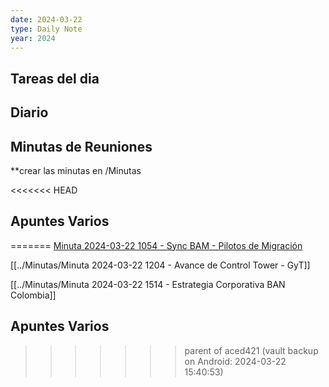 ```yaml
---
date: 2024-03-22
type: Daily Note
year: 2024
---
```


## Tareas del dia

## Diario

## Minutas de Reuniones
**crear las minutas en /Minutas

<<<<<<< HEAD
## Apuntes Varios

=======
[Minuta 2024-03-22 1054 - Sync BAM - Pilotos de Migración](../Minutas/Minuta%202024-03-22%201054%20-%20Sync%20BAM%20-%20Pilotos%20de%20Migración.md)


[[../Minutas/Minuta 2024-03-22 1204 - Avance de Control Tower - GyT]]

[[../Minutas/Minuta 2024-03-22 1514 - Estrategia Corporativa BAN Colombia]]

## Apuntes Varios


>>>>>>> parent of aced421 (vault backup on Android: 2024-03-22 15:40:53)
